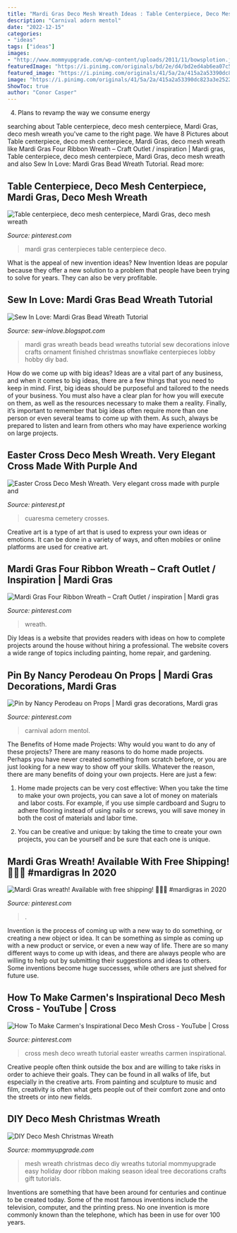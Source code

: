```yaml
---
title: "Mardi Gras Deco Mesh Wreath Ideas : Table Centerpiece, Deco Mesh Centerpiece, Mardi Gras, Deco Mesh Wreath"
description: "Carnival adorn mentol"
date: "2022-12-15"
categories:
- "ideas"
tags: ["ideas"]
images:
- "http://www.mommyupgrade.com/wp-content/uploads/2011/11/bowsplotion.jpg"
featuredImage: "https://i.pinimg.com/originals/bd/2e/d4/bd2ed4ab6ea07c59758e2e51f9a00cf6.jpg"
featured_image: "https://i.pinimg.com/originals/41/5a/2a/415a2a53390dc823a3e252213fbe149f.jpg"
image: "https://i.pinimg.com/originals/41/5a/2a/415a2a53390dc823a3e252213fbe149f.jpg"
ShowToc: true
author: "Conor Casper"
---
```



4. Plans to revamp the way we consume energy 

	

		
searching about Table centerpiece, deco mesh centerpiece, Mardi Gras, deco mesh wreath you've came to the right page. We have 8 Pictures about Table centerpiece, deco mesh centerpiece, Mardi Gras, deco mesh wreath like Mardi Gras Four Ribbon Wreath – Craft Outlet / inspiration | Mardi gras, Table centerpiece, deco mesh centerpiece, Mardi Gras, deco mesh wreath and also Sew In Love: Mardi Gras Bead Wreath Tutorial. Read more:
		
    
## Table Centerpiece, Deco Mesh Centerpiece, Mardi Gras, Deco Mesh Wreath

<img loading=lazy src="https://i.pinimg.com/originals/41/5a/2a/415a2a53390dc823a3e252213fbe149f.jpg" onerror="this.onerror=null;this.src='https://tse1.mm.bing.net/th?id=OIP.oSqapxFh8eARRSwKYdjrZgHaJ4&amp;pid=15.1';" alt="Table centerpiece, deco mesh centerpiece, Mardi Gras, deco mesh wreath">

_Source: pinterest.com_

>mardi gras centerpieces table centerpiece deco. 

	

What is the appeal of new invention ideas?
New Invention Ideas are popular because they offer a new solution to a problem that people have been trying to solve for years. They can also be very profitable.

    
## Sew In Love: Mardi Gras Bead Wreath Tutorial

<img loading=lazy src="https://lh5.googleusercontent.com/-qFBJlejYn2Q/TWsvaeGAdCI/AAAAAAAAAHM/P1lrFXVfXFc/s1600/IMG_4081.jpg" onerror="this.onerror=null;this.src='https://tse1.mm.bing.net/th?id=OIP.nAGMCeTUQ2bdMZYGKSxg_AHaIG&amp;pid=15.1';" alt="Sew In Love: Mardi Gras Bead Wreath Tutorial">

_Source: sew-inlove.blogspot.com_

>mardi gras wreath beads bead wreaths tutorial sew decorations inlove crafts ornament finished christmas snowflake centerpieces lobby hobby diy bad. 

	

How do we come up with big ideas?
Ideas are a vital part of any business, and when it comes to big ideas, there are a few things that you need to keep in mind. First, big ideas should be purposeful and tailored to the needs of your business. You must also have a clear plan for how you will execute on them, as well as the resources necessary to make them a reality. Finally, it’s important to remember that big ideas often require more than one person or even several teams to come up with them. As such, always be prepared to listen and learn from others who may have experience working on large projects.

    
## Easter Cross Deco Mesh Wreath. Very Elegant Cross Made With Purple And

<img loading=lazy src="https://i.pinimg.com/originals/bd/2e/d4/bd2ed4ab6ea07c59758e2e51f9a00cf6.jpg" onerror="this.onerror=null;this.src='https://tse1.mm.bing.net/th?id=OIP.wxG0jdfe6sh1esIs4EFEMQHaJw&amp;pid=15.1';" alt="Easter Cross Deco Mesh Wreath. Very elegant cross made with purple and">

_Source: pinterest.pt_

>cuaresma cemetery crosses. 

	

Creative art is a type of art that is used to express your own ideas or emotions. It can be done in a variety of ways, and often mobiles or online platforms are used for creative art.

    
## Mardi Gras Four Ribbon Wreath – Craft Outlet / Inspiration | Mardi Gras

<img loading=lazy src="https://i.pinimg.com/originals/0a/03/74/0a03742ae6c3c7ed79847c61a9c21e8b.jpg" onerror="this.onerror=null;this.src='https://tse4.mm.bing.net/th?id=OIP.T8V6z0uzVui9juzW0wRmUAHaHa&amp;pid=15.1';" alt="Mardi Gras Four Ribbon Wreath – Craft Outlet / inspiration | Mardi gras">

_Source: pinterest.com_

>wreath. 

	

Diy Ideas is a website that provides readers with ideas on how to complete projects around the house without hiring a professional. The website covers a wide range of topics including painting, home repair, and gardening. 

    
## Pin By Nancy Perodeau On Props | Mardi Gras Decorations, Mardi Gras

<img loading=lazy src="https://i.pinimg.com/originals/a4/0e/ba/a40eba593928a82f0ff4ef532f391ca4.jpg" onerror="this.onerror=null;this.src='https://tse4.mm.bing.net/th?id=OIP.ERrRfbkf8rHimAeS564FHAHaHp&amp;pid=15.1';" alt="Pin by Nancy Perodeau on Props | Mardi gras decorations, Mardi gras">

_Source: pinterest.com_

>carnival adorn mentol. 

	

The Benefits of Home made Projects: Why would you want to do any of these projects?
There are many reasons to do home made projects. Perhaps you have never created something from scratch before, or you are just looking for a new way to show off your skills. Whatever the reason, there are many benefits of doing your own projects. Here are just a few: 
1. Home made projects can be very cost effective: When you take the time to make your own projects, you can save a lot of money on materials and labor costs. For example, if you use simple cardboard and Sugru to adhere flooring instead of using nails or screws, you will save money in both the cost of materials and labor time. 

2. You can be creative and unique: by taking the time to create your own projects, you can be yourself and be sure that each one is unique.

    
## Mardi Gras Wreath! Available With Free Shipping! 💜💛💚 #mardigras In 2020

<img loading=lazy src="https://i.pinimg.com/originals/2e/a6/d1/2ea6d1a1d9332cdb0725936d96c9e63c.jpg" onerror="this.onerror=null;this.src='https://tse4.mm.bing.net/th?id=OIP.Rq4n7WlFjdFU6A-el9fD_AHaHa&amp;pid=15.1';" alt="Mardi Gras wreath! Available with free shipping! 💜💛💚 #mardigras in 2020">

_Source: pinterest.com_

>. 

	

Invention is the process of coming up with a new way to do something, or creating a new object or idea. It can be something as simple as coming up with a new product or service, or even a new way of life. There are so many different ways to come up with ideas, and there are always people who are willing to help out by submitting their suggestions and ideas to others. Some inventions become huge successes, while others are just shelved for future use.

    
## How To Make Carmen&#039;s Inspirational Deco Mesh Cross - YouTube | Cross

<img loading=lazy src="https://i.pinimg.com/736x/87/40/c7/8740c752187a79c7cac01b5461fd086f.jpg" onerror="this.onerror=null;this.src='https://tse2.mm.bing.net/th?id=OIP.ppMUOHI_gj39LZsAhdsbvAAAAA&amp;pid=15.1';" alt="How To Make Carmen&#039;s Inspirational Deco Mesh Cross - YouTube | Cross">

_Source: pinterest.com_

>cross mesh deco wreath tutorial easter wreaths carmen inspirational. 

	

Creative people often think outside the box and are willing to take risks in order to achieve their goals. They can be found in all walks of life, but especially in the creative arts. From painting and sculpture to music and film, creativity is often what gets people out of their comfort zone and onto the streets or into new fields.

    
## DIY Deco Mesh Christmas Wreath

<img loading=lazy src="http://www.mommyupgrade.com/wp-content/uploads/2011/11/bowsplotion.jpg" onerror="this.onerror=null;this.src='https://tse2.mm.bing.net/th?id=OIP.h-Om_qNcl04msjM7H7eATQHaJ4&amp;pid=15.1';" alt="DIY Deco Mesh Christmas Wreath">

_Source: mommyupgrade.com_

>mesh wreath christmas deco diy wreaths tutorial mommyupgrade easy holiday door ribbon making season ideal tree decorations crafts gift tutorials. 

	

Inventions are something that have been around for centuries and continue to be created today. Some of the most famous inventions include the television, computer, and the printing press. No one invention is more commonly known than the telephone, which has been in use for over 100 years.

